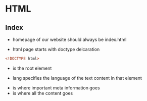 # HTML

## Index

- homepage of our website should always be index.html

- html page starts with doctype delcaration
```html
<!DOCTYPE html>
```
- <html> is the root element

- lang specifies the language of the text content in that element

- <head> is where important meta information goes

- <body> is where all the content goes